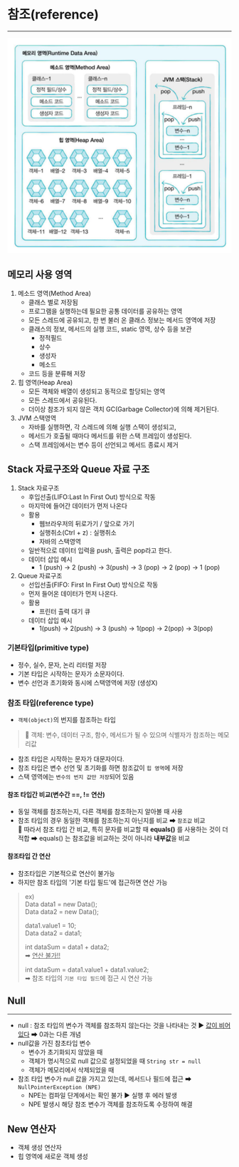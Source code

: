 # 참조(reference)
<hr>

![image.png](image/메모리.png)

## 메모리 사용 영역
1. 메소드 영역(Method Area)
   - 클래스 별로 저장됨
   - 프로그램을 실행하는데 필요한 공통 데이터를 공유하는 영역
   - 모든 스레드에 공유되고, 한 번 불러 온 클래스 정보는 메서드 영역에 저장
   - 클래스의 정보, 메서드의 실행 코드, static 영역, 상수 등을 보관
     - 정적필드
     - 상수
     - 생성자
     - 메소드
   - 코드 등을 분류해 저장
2. 힙 영역(Heap Area)
   - 모든 객체와 배열이 생성되고 동적으로 할당되는 영역
   - 모든 스레드에서 공유된다. 
   - 더이상 참조가 되지 않은 객치 GC(Garbage Collector)에 의해 제거된다.
3. JVM 스택영역
   - 자바를 실행하면, 각 스레드에 의해 실행 스택이 생성되고,
   - 메서드가 호출될 때마다 메서드를 위한 스택 프레임이 생성된다.
   - 스택 프레임에서는 변수 등이 선언되고 메서드 종료시 제거

## Stack 자료구조와 Queue 자료 구조
1. Stack 자료구조
   - 후입선출(LIFO:Last In First Out) 방식으로 작동
   - 마지막에 들어간 데이터가 먼저 나온다
   - 활용
     - 웹브라우저의 뒤로가기 / 앞으로 가기
     - 실행취소(Ctrl + z) : 실행취소
     - 자바의 스택영역
   - 일반적으로 데이터 입력을 push, 출력은 pop라고 한다.
   - 데이터 삽입 예시
     - 1 (push) -> 2 (push) -> 3(push) -> 3 (pop) -> 2 (pop) -> 1 (pop)
2. Queue 자료구조
   - 선입선출(FIFO: First In First Out) 방식으로 작동
   - 먼저 들어온 데이터가 먼저 나온다. 
   - 활용
     - 프린터 출력 대기 큐
   - 데이터 삽입 예시
     - 1(push) -> 2(push) -> 3 (push) -> 1(pop) -> 2(pop) -> 3(pop)


### 기본타입(primitive type)
- 정수, 실수, 문자, 논리 리터럴 저장
- 기본 타입은 시작하는 문자가 소문자이다. 
- 변수 선언과 초기화와 동시에 스택영역에 저장 (생성X)

### 참조 타입(reference type)
- `객체(object)`의 번지를 참조하는 타입  
> 📌 객체: 변수, 데이터 구조, 함수, 메서드가 될 수 있으며 식별자가 참조하는 메모리값
- 참조 타입은 시작하는 문자가 대문자이다. 
- 참조 타입은 변수 선언 및 초기화를 하면 참조값이 `힙 영역`에 저장
- 스택 영역에는 `변수의 번지 값만 저장`되어 있음

#### 참조 타입간 비교(변수간 ==, != 연산)
- 동일 객체를 참조하는지, 다른 객체를 참조하는지 알아볼 때 사용
- 참조 타입의 경우 동일한 객체를 참조하는지 아닌지를 비교 ➡ `참조값` 비교  
📌 따라서 참조 타입 간 비교, 특히 문자를 비교할 때 **equals()** 를 사용하는 것이 더 적합
  ➡ equals() 는 참조값을 비교하는 것이 아니라 **내부값**을 비교

#### 참조타입 간 연산
- 참조타입은 기본적으로 연산이 불가능
- 하지만 참조 타입의 '기본 타입 필드'에 접근하면 연산 가능 
> ex)  
> Data data1 = new Data();   
> Data data2 = new Data();  
> 
> data1.value1 = 10;  
> Data data2 = data1;  
> 
> int dataSum = data1 + data2;  
> ➡ <u> 연산 불가‼ </u>
> 
> int dataSum = data1.value1 + data1.value2;  
> ➡ 참조 타입의 `기본 타입 필드`에 접근 시 연산 가능

## Null
<hr/>

- null : 참조 타입의 변수가 객체를 참조하지 않는다는 것을 나타내는 것 
   ▶ <u> 값이 비어있다</u>  ➡ 0과는 다른 개념
- null값을 가진 참초타입 변수 
  - 변수가 초기화되지 않았을 때
  - 객체가 명시적으로 null 값으로 설정되었을 때 `String str = null`
  - 객체가 메모리에서 삭제되었을 때
- 참조 타입 변수가 null 값을 가지고 있는데, 메서드나 필드에 접근 ➡ `NullPointerException (NPE)`
  - NPE는 컴파일 단계에서는 확인 불가 ▶ 실행 후 에러 발생
  - NPE 발생시 해당 참조 변수가 객체를 참조하도록 수정하여 해결

## New 연산자
- 객체 생성 연산자
- 힙 영역에 새로운 객체 생성